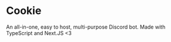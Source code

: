 # Cookie

An all-in-one, easy to host, multi-purpose Discord bot. Made with TypeScript and Next.JS <3
